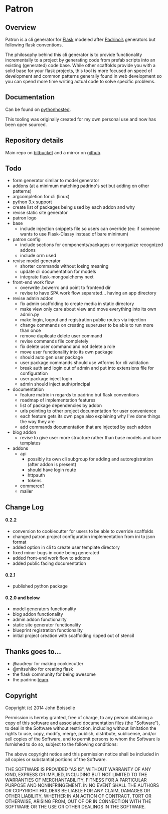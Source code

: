 # Patron

## Overview

Patron is a cli generator for [Flask](http://flask.pocoo.org) modeled after 
[Padrino’s](http://www.padrinorb.com/guides/generators) generators but 
following flask conventions.

The philosophy behind this cli generator is to provide functionality 
incrementally to a project by generating code from prefab scripts into an 
existing (generated) code base. While other scaffolds provide you with a solid 
base for your flask projects, this tool is more focused on speed of 
development and common patterns generally found in web development so you can 
spend more time writing actual code to solve specific problems.

## Documentation

Can be found on [pythonhosted](http://pythonhosted.org/patron/).

This tooling was originally created for my own personal use and now has been 
open sourced.

## Repository details
Main repo on [bitbucket](https://bitbucket.org/prgr4m/patron) and a mirror 
on [github](https://github.com/prgr4m/patron).

## Todo

- form generator similar to model generator
- addons (at a minimum matching padrino's set but adding on other patterns)
- argcompletion for cli (linux)
- python 3.x support
- create list of packages being used by each addon and why
- revise static site generator
- patron logo
- base
    - include injection snippets file so users can override (ex: if someone wants to use Flask-Classy instead of bare minimum)
- patron config
    - include sections for components/packages or reorganize recognized addons
    - include orm used
- revise model generator
    - shorter commands without losing meaning
    - update cli documentation for models
    - integrate flask-mongoalchemy next
- front-end work flow
    - overwrite .bowerrc and point to frontend dir
    - revise to have SPA work flow separated... having an app directory
- revise admin addon
    - fix admin scaffolding to create media in static directory
    - make view only care about view and move everything into its own admin.py
    - make login, logout and registration public routes via injection
    - change commands on creating superuser to be able to run more than once
    - remove duplicate delete user command
    - revise commands file completely
    - fix delete user command and not delete a role
    - move user functionality into its own package
    - should auto gen user package
    - user package commands should use wtforms for cli validation
    - break auth and login out of admin and put into extensions file for configuration
    - user package inject login
    - admin should inject auth/principal
- documentation
    - feature matrix in regards to padrino but flask conventions
    - roadmap of implementation features
    - list of package dependencies by addon
    - urls pointing to other project documentation for user convenience
    - each feature gets its own page also explaining why I've done things the way they are
    - add commands documentation that are injected by each addon
- blog addon
    - revise to give user more structure rather than base models and bare templates
- addons
    - api
        - possibly its own cli subgroup for adding and autoregistration (after addon is present)
        - should have login route
        - httpauth
        - tokens
    - commerce?
    - mailer

## Change Log

#### 0.2.2
- conversion to cookiecutter for users to be able to override scaffolds
- changed patron project configuration implementation from ini to json format
- added option in cli to create user template directory
- fixed minor bugs in code being generated
- added front-end work flow to addons
- added public facing documentation

#### 0.2.1
- published python package

#### 0.2.0 and below
- model generators functionality
- blog addon functionality
- admin addon functionality
- static site generator functionality
- blueprint registration functionality
- initial project creation with scaffolding ripped out of stencil

## Thanks goes to...
- @audreyr for making cookiecutter
- @mitsuhiko for creating flask
- the flask community for being awesome
- the padrino [team](http://www.padrinorb.com/team).

## Copyright
Copyright (c) 2014 John Boisselle

Permission is hereby granted, free of charge, to any person obtaining a copy of
this software and associated documentation files (the "Software"), to deal in 
the Software without restriction, including without limitation the rights to 
use, copy, modify, merge, publish, distribute, sublicense, and/or sell copies 
of the Software, and to permit persons to whom the Software is furnished to do 
so, subject to the following conditions:

The above copyright notice and this permission notice shall be included in all 
copies or substantial portions of the Software.

THE SOFTWARE IS PROVIDED "AS IS", WITHOUT WARRANTY OF ANY KIND, EXPRESS OR 
IMPLIED, INCLUDING BUT NOT LIMITED TO THE WARRANTIES OF MERCHANTABILITY, 
FITNESS FOR A PARTICULAR PURPOSE AND NONINFRINGEMENT. IN NO EVENT SHALL THE 
AUTHORS OR COPYRIGHT HOLDERS BE LIABLE FOR ANY CLAIM, DAMAGES OR OTHER 
LIABILITY, WHETHER IN AN ACTION OF CONTRACT, TORT OR OTHERWISE, ARISING FROM, 
OUT OF OR IN CONNECTION WITH THE SOFTWARE OR THE USE OR OTHER DEALINGS IN THE 
SOFTWARE.
